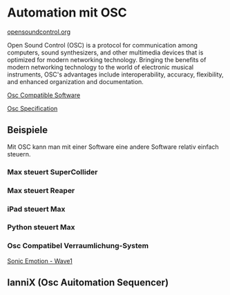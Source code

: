 # Automation mit OSC

[opensoundcontrol.org](http://opensoundcontrol.org)

Open Sound Control (OSC) is a protocol for communication among computers, sound synthesizers, and other multimedia devices that is optimized for modern networking technology. Bringing the benefits of modern networking technology to the world of electronic musical instruments, OSC's advantages include interoperability, accuracy, flexibility, and enhanced organization and documentation.


[Osc Compatible Software](http://opensoundcontrol.org/implementations)

[Osc Specification](http://opensoundcontrol.org/spec-1_0)

## Beispiele
Mit OSC kann man mit einer Software eine andere Software relativ einfach steuern.

### Max steuert SuperCollider


### Max steuert Reaper


### iPad steuert Max


### Python steuert Max



### Osc Compatibel Verraumlichung-System

[Sonic Emotion - Wave1](https://www2.sonicemotion.com/professional/)


## IanniX (Osc Auitomation Sequencer)


